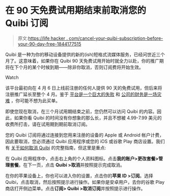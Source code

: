 # 在 90 天免费试用期结束前取消您的 Quibi 订阅

> 原文:[https://life hacker . com/cancel-your-quibi-subscription-before-your-90-day-free-1844177515](https://lifehacker.com/cancel-your-quibi-subscription-before-your-90-day-free-1844177515)

Quibi 是一种为你的移动设备提供的新的(ish)短格式流媒体服务，已经问世近三个月了。这意味着，如果你在 Quibi 90 天免费试用开始时就全力以赴，你的推广期将在下个月的某个时候到期——除非你取消，否则订阅费将开始生效。

Watch

该平台最初向在 4 月 6 日上线前注册的任何人提供 90 天的免费试用，但后来将注册推广延长至整个 4 月。鉴于 [平台是一个巨大的失败](https://collider.com/quibi-failure-blamed-on-coronavirus/) 和 [公司的财务是一场灾难](https://www.cbc.ca/radio/frontburner/quibi-why-the-2-billion-video-app-is-failing-1.5616776) ，你可能不想为此买单。

即使您现在取消，在三个月试用期结束之前，您仍然可以访问 Quibi 的内容。因此，如果你看 Quibi 的时间没有你想象的那么长，并且不想被 4.99-7.99 美元的收费所打击，请在试用期到期前取消订阅。

您的 Quibi 订阅将通过连接到您用来注册的设备的 Apple 或 Android 帐户计费，因此要取消，您必须通过 Quibi 应用程序或您的 iOS 或谷歌 Play 商店设置。我们有 [关于如何取消 Quibi](https://lifehacker.com/how-to-cancel-your-quibi-subscription-1843419130) 的完整指南，但这里是重点:

在 Quibi 应用程序中，点击右上角的个人资料图标。点击**我的账户>更改套餐>管理套餐**。在下一页，点击 **Quibi >取消**并按照提示完成取消。

在你的苹果设备上，你也可以进入你的设置，点击你的**苹果 ID >订阅**。选择 Quibi，点击取消，然后按照提示进行操作。如果你是安卓用户，去你的谷歌 Play 商店打开侧边菜单。点击**订阅> Quibi >取消订阅**并按照提示进行操作。